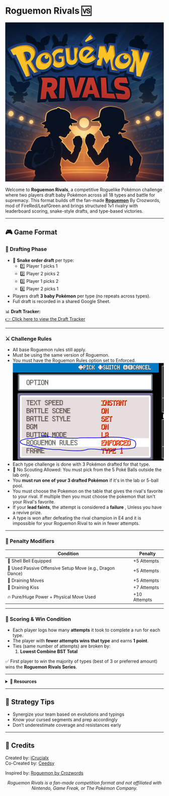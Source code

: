 
# Roguemon Rivals 🆚

![Roguemon Rivals Banner](resources/roguemon_rivals_banner.png)

Welcome to **Roguemon Rivals**, a competitive Roguelike Pokémon challenge where two players draft baby Pokémon across all 18 types and battle for supremacy. This format builds off the fan-made [**Roguemon**](https://github.com/Crozwords/Roguemon) By Crozwords, mod of FireRed/LeafGreen and brings structured 1v1 rivalry with leaderboard scoring, snake-style drafts, and type-based victories.

---

## 🎮 Game Format

### 🧬 Drafting Phase
- 🧩 **Snake order draft** per type:
  - 1️⃣ Player 1 picks 1
  - 2️⃣ Player 2 picks 2
  - 3️⃣ Player 1 picks 2
  - 4️⃣ Player 2 picks 1
- Players draft **3 baby Pokémon** per type (no repeats across types).
- Full draft is recorded in a shared Google Sheet.

📊 **Draft Tracker:**  
[👉 Click here to view the Draft Tracker](https://docs.google.com/spreadsheets/d/1G84KmMYkxTKnaFUwMx1JH2rcPc4vGFONExM2cCNFI4g/edit?usp=sharing)

---

### ⚔️ Challenge Rules


- All base Roguemon rules still apply.
- Must be using the same version of Roguemon.
- You must have the Roguemon Rules option set to Enforced. ![Image](resources/image.png)
- Each type challenge is done with 3 Pokémon drafted for that type.
- 🚫 No Scouting Allowed: You must pick from the 5 Poké Balls outside the lab only.
- You **must run one of your 3 drafted Pokémon** if it's in the lab or 5-ball pool.
- You must choose the Pokemon on the table that gives the rival's favorite to your rival. If multiple then you must choose the pokemon that isn't your Rival's favorite.
- If your **lead faints**, the attempt is considered a **failure** , Unless you have a revive prize.
- A type is won after defeating the rival champion in E4 and it is impossible for your Roguemon Rival to win in fewer attempts.

---
  
### 🚨 Penalty Modifiers

| Condition                                          | Penalty  |
|---------------------------------------------------|----------|
| 🥋 Shell Bell Equipped                             | +5 Attempts |
| 💪 Used Passive Offensive Setup Move (e.g., Dragon Dance) | +5 Attempts |
| 💋 Draining Moves           | +5 Attempts |
| 💋 Draining Kiss           | +7 Attempts |
| 🔥 Pure/Huge Power + Physical Move Used           | +10 Attempts |

---

### 🧮 Scoring & Win Condition

- Each player logs how many **attempts** it took to complete a run for each type.
- The player with **fewer attempts wins that type** and earns **1 point**.
- Ties (same number of attempts) are broken by:
  1. **Lowest Combine BST Total**

✅ First player to win the majority of types (best of 3 or preferred amount) wins the **Roguemon Rivals Series**.

---

<details>
<summary><strong>📁 Resources</strong></summary>

- 📝 [Draft Template Sheet](https://docs.google.com/spreadsheets/d/1G84KmMYkxTKnaFUwMx1JH2rcPc4vGFONExM2cCNFI4g/edit?usp=sharing)
- 📈 [Scoreboard Template (Make a Copy)](https://docs.google.com/spreadsheets/d/1AbWa4WPAQiyzlvI2I5l_m0M3YqE-ZPL32wDu0jRsoHI/edit?gid=0#gid=0)

</details>

---

## 🧠 Strategy Tips

- Synergize your team based on evolutions and typings
- Know your cursed segments and prep accordingly
- Don’t underestimate coverage and resistances early

---

## 👾 Credits

Created by: [iCrucialx](https://twitch.tv/icrucialx)  
Co-Created by: [Ceedsy](https://twitch.tv/ceedsy) 

Inspired by: [Roguemon by Crozwords](https://github.com/Crozwords/Roguemon)

<p align="center"><i>Roguemon Rivals is a fan-made competition format and not affiliated with Nintendo, Game Freak, or The Pokémon Company.</i></p>
